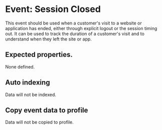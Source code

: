 # Event: Session Closed

This event should be used when a customer's visit to a website or application has ended, either through explicit logout
or the session timing out. It can be used to track the duration of a customer's visit and to understand when they left
the site or app.

## Expected properties.

None defined.

## Auto indexing

Data will not be indexed.

## Copy event data to profile

Data will not be copied to profile.

    